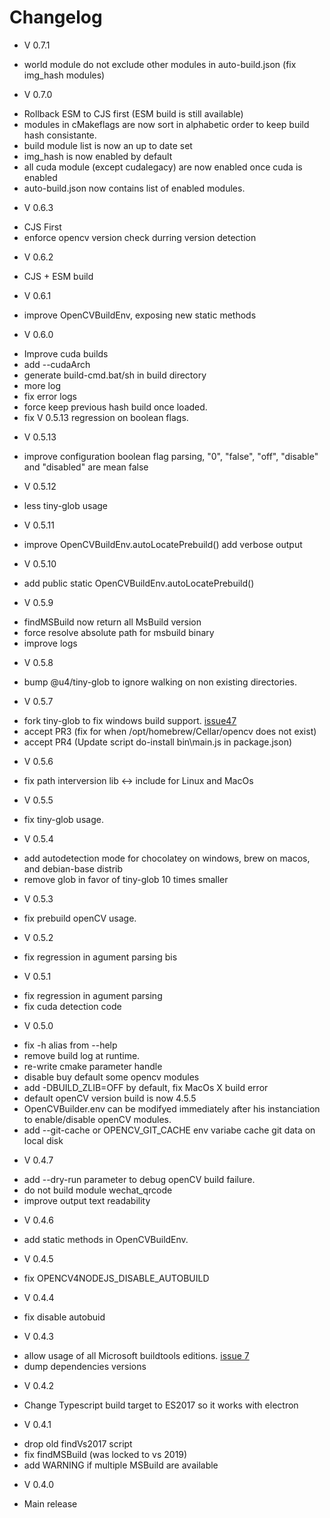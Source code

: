 # Changelog

* V 0.7.1
- world module do not exclude other modules in auto-build.json (fix img_hash modules)

* V 0.7.0
- Rollback ESM to CJS first (ESM build is still available)
- modules in cMakeflags are now sort in alphabetic order to keep build hash consistante.
- build module list is now an up to date set
- img_hash is now enabled by default
- all cuda module (except cudalegacy) are now enabled once cuda is enabled 
- auto-build.json now contains list of enabled modules.

* V 0.6.3
- CJS First
- enforce opencv version check durring version detection

* V 0.6.2
- CJS + ESM build

* V 0.6.1
- improve OpenCVBuildEnv, exposing new static methods

* V 0.6.0
- Improve cuda builds
- add --cudaArch
- generate build-cmd.bat/sh in build directory
- more log
- fix error logs
- force keep previous hash build once loaded.
- fix V 0.5.13 regression on boolean flags.

* V 0.5.13
- improve configuration boolean flag parsing, "0", "false", "off", "disable" and "disabled" are mean false

* V 0.5.12
- less tiny-glob usage

* V 0.5.11
- improve OpenCVBuildEnv.autoLocatePrebuild() add verbose output

* V 0.5.10
- add public static OpenCVBuildEnv.autoLocatePrebuild()

* V 0.5.9
- findMSBuild now return all MsBuild version
- force resolve absolute path for msbuild binary
- improve logs

* V 0.5.8
- bump @u4/tiny-glob to ignore walking on non existing directories.

* V 0.5.7
- fork tiny-glob to fix windows build support. [issue47](https://github.com/UrielCh/opencv4nodejs/issues/47)
- accept PR3 (fix for when /opt/homebrew/Cellar/opencv does not exist)
- accept PR4 (Update script do-install bin\main.js in package.json)

* V 0.5.6
- fix path interversion lib <-> include for Linux and MacOs

* V 0.5.5
- fix tiny-glob usage.

* V 0.5.4
- add autodetection mode for chocolatey on windows, brew on macos, and debian-base distrib
- remove glob in favor of tiny-glob 10 times smaller

* V 0.5.3
- fix prebuild openCV usage.

* V 0.5.2
- fix regression in agument parsing bis

* V 0.5.1
- fix regression in agument parsing
- fix cuda detection code

* V 0.5.0
 - fix -h alias from --help
 - remove build log at runtime.
 - re-write cmake parameter handle
 - disable buy default some opencv modules
 - add -DBUILD_ZLIB=OFF by default, fix MacOs X build error
 - default openCV version build is now 4.5.5
 - OpenCVBuilder.env can be modifyed immediately after his instanciation to enable/disable openCV modules.
 - add --git-cache or OPENCV_GIT_CACHE env variabe cache git data on local disk

* V 0.4.7
 - add --dry-run parameter to debug openCV build failure.
 - do not build module wechat_qrcode
 - improve output text readability

* V 0.4.6
 - add static methods in OpenCVBuildEnv.

* V 0.4.5
 - fix OPENCV4NODEJS_DISABLE_AUTOBUILD

* V 0.4.4
 - fix disable autobuid

* V 0.4.3
 - allow usage of all Microsoft buildtools editions. [issue 7](https://github.com/UrielCh/opencv4nodejs/issues/7)
 - dump dependencies versions

* V 0.4.2
 - Change Typescript build target to ES2017 so it works with electron

* V 0.4.1
 - drop old findVs2017 script
 - fix findMSBuild (was locked to vs 2019)
 - add WARNING if multiple MSBuild are available

* V 0.4.0
 - Main release